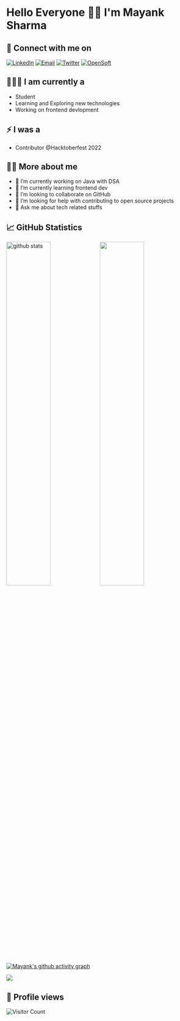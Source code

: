 # Hello Everyone 🙌🏻 I'm Mayank Sharma

## 🔗 Connect with me on

<a href="https://www.linkedin.com/in//"><img title="LinkedIn" src="https://img.shields.io/badge/LinkedIn-0077B5?style=for-the-badge&logo=linkedin&logoColor=white"/></a>  <a href="mailto:mayanksharmakv@gmail.com"><img title="Email" src="https://img.shields.io/badge/Gmail-D14836?style=for-the-badge&logo=gmail&logoColor=white"/></a>  <a href="https://twitter.com/@MayankS93339625"><img title="Twitter" src="https://img.shields.io/badge/Twitter-00ACEE?style=for-the-badge&logo=twitter&logoColor=white"/></a>  <a href="https://hashnode.com/@Mayank17"><img title="OpenSoft" src="https://img.shields.io/badge/Hashnode-2962FF?style=for-the-badge&logo=hashnode&logoColor=white"/></a>  

## 👨🏻‍💻 I am currently a

- Student
- Learning and Exploring new technologies
- Working on frontend devlopment

## ⚡ I was a

- Contributor @Hacktoberfest 2022

## 🙋‍♂️ More about me

- 🔭 I’m currently working on Java with DSA
- 🌱 I’m currently learning frontend dev
- 👯 I’m looking to collaborate on GitHub
- 🤔 I’m looking for help with contributing to open source projects
- 💬 Ask me about tech related stuffs

## 📈 GitHub Statistics

<img src="https://github-readme-stats.vercel.app/api?username=Mayank-Sharma17&show_icons=true&theme=radical" alt="github stats" width="48%" align="left">

<img src="https://github-readme-streak-stats.herokuapp.com/?user=Mayank-Sharma17&theme=radical" width="48%" >

[![Mayank's github activity graph](https://activity-graph.herokuapp.com/graph?username=Mayank-Sharma17&theme=radical)](https://github.com/ashutosh00710/github-readme-activity-graph)

<a href="https://github.com/Mayank-Sharma17">
  <img align="center" src="https://github-readme-stats.vercel.app/api/top-langs/?username=Mayank-Sharma17&theme=radical&layout=compact&">
</a>

## 👀 Profile views

![Visitor Count](https://profile-counter.glitch.me/{Mayank-Sharma17}/count.svg) 

